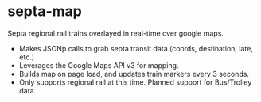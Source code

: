 septa-map
=========

Septa regional rail trains overlayed in real-time over google maps.

- Makes JSONp calls to grab septa transit data (coords, destination, late, etc.)
- Leverages the Google Maps API v3 for mapping.
- Builds map on page load, and updates train markers every 3 seconds.
- Only supports regional rail at this time. Planned support for Bus/Trolley data.